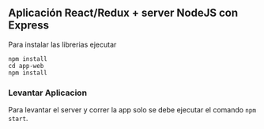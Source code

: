 ## Aplicación React/Redux + server NodeJS con Express

Para instalar las librerias ejecutar 
```
npm install
cd app-web
npm install
```

### Levantar Aplicacion

Para levantar el server y correr la app solo se debe ejecutar el comando ```npm start```.
